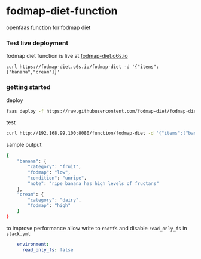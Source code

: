 # fodmap-diet-function
openfaas function for fodmap diet   

### Test live deployment
fodmap diet function is live at [fodmap-diet.o6s.io](https://fodmap-diet.o6s.io/fodmap-diet)
```
curl https://fodmap-diet.o6s.io/fodmap-diet -d '{"items":["banana","cream"]}'
```

### getting started
deploy
```bash
faas deploy -f https://raw.githubusercontent.com/fodmap-diet/fodmap-diet-function/master/stack.yml
```
test
```bash
curl http://192.168.99.100:8080/function/fodmap-diet -d '{"items":["banana","cream"]}'
```
sample output
```bash
{
    "banana": {
        "category": "fruit",
        "fodmap": "low",
        "condition": "unripe",
        "note": "ripe banana has high levels of fructans"
    },
    "cream": {
        "category": "dairy",
        "fodmap": "high"
    }
}
```
to improve performance allow write to `rootfs` and disable `read_only_fs` in `stack.yml`
```yml
    environment:
      read_only_fs: false 
```
